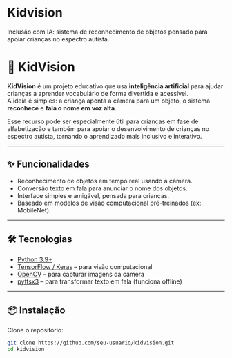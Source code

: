 # Kidvision
Inclusão com IA: sistema de reconhecimento de objetos pensado para apoiar crianças no espectro autista.
# 👀 KidVision

**KidVision** é um projeto educativo que usa **inteligência artificial** para ajudar crianças a aprender vocabulário de forma divertida e acessível.  
A ideia é simples: a criança aponta a câmera para um objeto, o sistema **reconhece** e **fala o nome em voz alta**.  

Esse recurso pode ser especialmente útil para crianças em fase de alfabetização e também para apoiar o desenvolvimento de crianças no espectro autista, tornando o aprendizado mais inclusivo e interativo.  

---

## ✨ Funcionalidades
- Reconhecimento de objetos em tempo real usando a câmera.  
- Conversão texto em fala para anunciar o nome dos objetos.  
- Interface simples e amigável, pensada para crianças.  
- Baseado em modelos de visão computacional pré-treinados (ex: MobileNet).  

---

## 🛠️ Tecnologias
- [Python 3.9+](https://www.python.org/)  
- [TensorFlow / Keras](https://www.tensorflow.org/) – para visão computacional  
- [OpenCV](https://opencv.org/) – para capturar imagens da câmera  
- [pyttsx3](https://pyttsx3.readthedocs.io/) – para transformar texto em fala (funciona offline)  

---

## 📦 Instalação

Clone o repositório:

```bash
git clone https://github.com/seu-usuario/kidvision.git
cd kidvision
